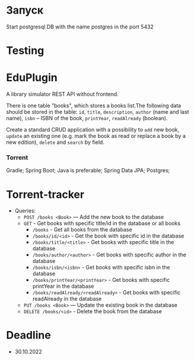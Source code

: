 # Запуск

Start postgresql DB with the name postgres in the port 5432

# Testing


# EduPlugin

A library simulator REST API without frontend.

There is one table "books", which stores a books list.The following data should be stored in the table:
`id`, `title`, `description`, `author` (name and last name), `isbn` – ISBN of the book, `printYear`, `readAlready` (boolean).

Create a standard CRUD application with a possibility to `add` new book, `update` an existing one 
(e.g. mark the book as read or replace a book by a new edition), `delete` and `search` by field.

### Torrent

  Gradle;
  Spring Boot;
  Java is preferable;
  Spring Data JPA;
  Postgres;

# Torrent-tracker

* Queries:
    * `POST /books <Book>` — Add the new book to the database 
    * `GET` - Get books with specific title/id in the database or all books
      *   `/books` - Get all books from the database
      *   `/books/id/<id>` - Get the book with specific id in the database
      *   `/books/title/<title>` - Get books with specific title in the database
      *   `/books/author/<author>` - Get books with specific author in the database
      *   `/books/isbn/<isbn>` - Get books with specific isbn in the database
      *   `/books/printYear/<printYear>` - Get books with specific printYear in the database
      *   `/books/readAlready/<readAlready>` - Get books with specific readAlready in the database
    * `PUT /books <Book>` — Update the existing book in the database
    * `DELETE /books/<id>` - Delete the  book from the database

# Deadline 

* 30.10.2022
